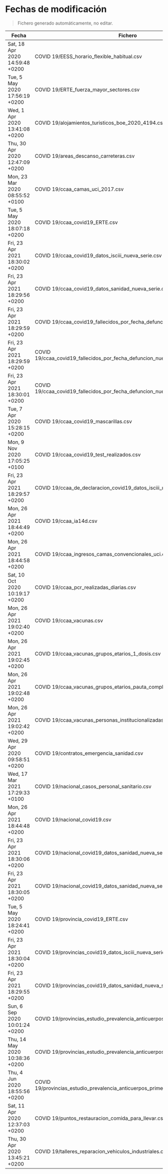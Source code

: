 # Fechas de modificación

> Fichero generado automáticamente, no editar.

| Fecha                           | Fichero                  |
|---------------------------------|--------------------------|
| Sat, 18 Apr 2020 14:59:48 +0200  | COVID 19/EESS_horario_flexible_habitual.csv |
| Tue, 5 May 2020 17:56:19 +0200  | COVID 19/ERTE_fuerza_mayor_sectores.csv |
| Wed, 1 Apr 2020 13:41:08 +0200  | COVID 19/alojamientos_turisticos_boe_2020_4194.csv |
| Thu, 30 Apr 2020 12:47:09 +0200  | COVID 19/areas_descanso_carreteras.csv |
| Mon, 23 Mar 2020 08:55:52 +0100  | COVID 19/ccaa_camas_uci_2017.csv |
| Tue, 5 May 2020 18:07:18 +0200  | COVID 19/ccaa_covid19_ERTE.csv |
| Fri, 23 Apr 2021 18:30:02 +0200  | COVID 19/ccaa_covid19_datos_isciii_nueva_serie.csv |
| Fri, 23 Apr 2021 18:29:56 +0200  | COVID 19/ccaa_covid19_datos_sanidad_nueva_serie.csv |
| Fri, 23 Apr 2021 18:29:59 +0200  | COVID 19/ccaa_covid19_fallecidos_por_fecha_defuncion_nueva_serie.csv |
| Fri, 23 Apr 2021 18:29:59 +0200  | COVID 19/ccaa_covid19_fallecidos_por_fecha_defuncion_nueva_serie_long.csv |
| Fri, 23 Apr 2021 18:30:01 +0200  | COVID 19/ccaa_covid19_fallecidos_por_fecha_defuncion_nueva_serie_original.csv |
| Tue, 7 Apr 2020 15:28:15 +0200  | COVID 19/ccaa_covid19_mascarillas.csv |
| Mon, 9 Nov 2020 17:05:25 +0100  | COVID 19/ccaa_covid19_test_realizados.csv |
| Fri, 23 Apr 2021 18:29:57 +0200  | COVID 19/ccaa_de_declaracion_covid19_datos_isciii_nueva_serie.csv |
| Mon, 26 Apr 2021 18:44:49 +0200  | COVID 19/ccaa_ia14d.csv |
| Mon, 26 Apr 2021 18:44:58 +0200  | COVID 19/ccaa_ingresos_camas_convencionales_uci.csv |
| Sat, 10 Oct 2020 10:19:17 +0200  | COVID 19/ccaa_pcr_realizadas_diarias.csv |
| Mon, 26 Apr 2021 19:02:40 +0200  | COVID 19/ccaa_vacunas.csv |
| Mon, 26 Apr 2021 19:02:45 +0200  | COVID 19/ccaa_vacunas_grupos_etarios_1_dosis.csv |
| Mon, 26 Apr 2021 19:02:48 +0200  | COVID 19/ccaa_vacunas_grupos_etarios_pauta_completa.csv |
| Mon, 26 Apr 2021 19:02:42 +0200  | COVID 19/ccaa_vacunas_personas_institucionalizadas.csv |
| Wed, 29 Apr 2020 09:58:51 +0200  | COVID 19/contratos_emergencia_sanidad.csv |
| Wed, 17 Mar 2021 17:29:33 +0100  | COVID 19/nacional_casos_personal_sanitario.csv |
| Mon, 26 Apr 2021 18:44:48 +0200  | COVID 19/nacional_covid19.csv |
| Fri, 23 Apr 2021 18:30:06 +0200  | COVID 19/nacional_covid19_datos_sanidad_nueva_serie.csv |
| Fri, 23 Apr 2021 18:30:05 +0200  | COVID 19/nacional_covid19_datos_sanidad_nueva_serie_grupos_edad.csv |
| Tue, 5 May 2020 18:24:41 +0200  | COVID 19/provincia_covid19_ERTE.csv |
| Fri, 23 Apr 2021 18:30:04 +0200  | COVID 19/provincias_covid19_datos_isciii_nueva_serie.csv |
| Fri, 23 Apr 2021 18:29:55 +0200  | COVID 19/provincias_covid19_datos_sanidad_nueva_serie.csv |
| Sun, 6 Sep 2020 10:01:24 +0200  | COVID 19/provincias_estudio_prevalencia_anticuerpos_final.csv |
| Thu, 14 May 2020 10:38:36 +0200  | COVID 19/provincias_estudio_prevalencia_anticuerpos_primera_ronda.csv |
| Thu, 4 Jun 2020 18:55:56 +0200  | COVID 19/provincias_estudio_prevalencia_anticuerpos_primera_y_segunda_ronda.csv |
| Sat, 11 Apr 2020 12:37:03 +0200  | COVID 19/puntos_restauracion_comida_para_llevar.csv |
| Thu, 30 Apr 2020 13:45:21 +0200  | COVID 19/talleres_reparacion_vehiculos_industriales.csv |
